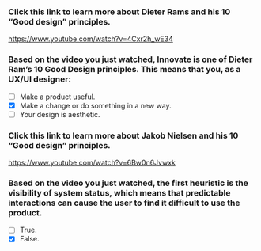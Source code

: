 ### Click this link to learn more about Dieter Rams and his 10 “Good design” principles. ​

https://www.youtube.com/watch?v=4Cxr2h_wE34​

### Based on the video you just watched, Innovate is one of Dieter Ram’s 10 Good Design principles. This means that you, as a UX/UI designe​r:

- [ ] Make a product useful.
- [x] Make a change or do something in a new way.
- [ ] Your design is aesthetic.

### Click this link to learn more about Jakob Nielsen and his 10 “Good design” principles. ​

https://www.youtube.com/watch?v=6Bw0n6Jvwxk​

### Based on the video you just watched, the first heuristic is the visibility of system status, which means that predictable interactions can cause the user to find it difficult to use the product.

- [ ] True.
- [x] False.
